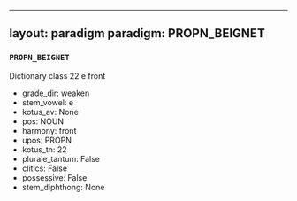 
---
layout: paradigm
paradigm: PROPN_BEIGNET
---
### ` PROPN_BEIGNET `

Dictionary class 22 e front
* grade_dir: weaken
* stem_vowel: e
* kotus_av: None
* pos: NOUN
* harmony: front
* upos: PROPN
* kotus_tn: 22
* plurale_tantum: False
* clitics: False
* possessive: False
* stem_diphthong: None
